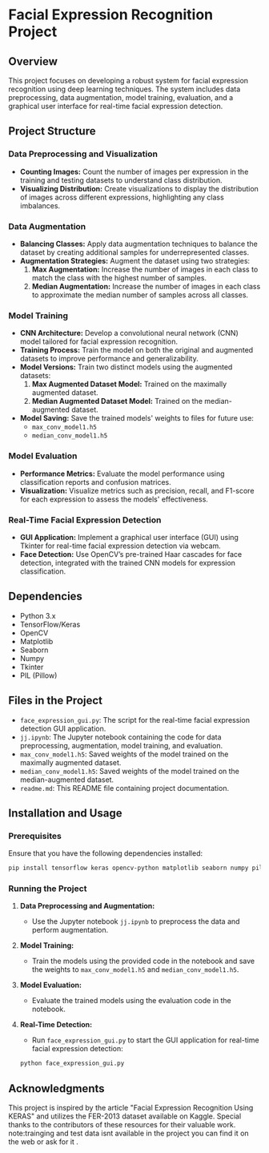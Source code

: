 # Facial Expression Recognition Project

## Overview
This project focuses on developing a robust system for facial expression recognition using deep learning techniques. The system includes data preprocessing, data augmentation, model training, evaluation, and a graphical user interface for real-time facial expression detection.

## Project Structure

### Data Preprocessing and Visualization
- **Counting Images:** Count the number of images per expression in the training and testing datasets to understand class distribution.
- **Visualizing Distribution:** Create visualizations to display the distribution of images across different expressions, highlighting any class imbalances.

### Data Augmentation
- **Balancing Classes:** Apply data augmentation techniques to balance the dataset by creating additional samples for underrepresented classes.
- **Augmentation Strategies:** Augment the dataset using two strategies:
  1. **Max Augmentation:** Increase the number of images in each class to match the class with the highest number of samples.
  2. **Median Augmentation:** Increase the number of images in each class to approximate the median number of samples across all classes.

### Model Training
- **CNN Architecture:** Develop a convolutional neural network (CNN) model tailored for facial expression recognition.
- **Training Process:** Train the model on both the original and augmented datasets to improve performance and generalizability.
- **Model Versions:** Train two distinct models using the augmented datasets:
  1. **Max Augmented Dataset Model:** Trained on the maximally augmented dataset.
  2. **Median Augmented Dataset Model:** Trained on the median-augmented dataset.
- **Model Saving:** Save the trained models' weights to files for future use:
  - `max_conv_model1.h5`
  - `median_conv_model1.h5`

### Model Evaluation
- **Performance Metrics:** Evaluate the model performance using classification reports and confusion matrices.
- **Visualization:** Visualize metrics such as precision, recall, and F1-score for each expression to assess the models' effectiveness.

### Real-Time Facial Expression Detection
- **GUI Application:** Implement a graphical user interface (GUI) using Tkinter for real-time facial expression detection via webcam.
- **Face Detection:** Use OpenCV’s pre-trained Haar cascades for face detection, integrated with the trained CNN models for expression classification.

## Dependencies
- Python 3.x
- TensorFlow/Keras
- OpenCV
- Matplotlib
- Seaborn
- Numpy
- Tkinter
- PIL (Pillow)

## Files in the Project
- `face_expression_gui.py`: The script for the real-time facial expression detection GUI application.
- `jj.ipynb`: The Jupyter notebook containing the code for data preprocessing, augmentation, model training, and evaluation.
- `max_conv_model1.h5`: Saved weights of the model trained on the maximally augmented dataset.
- `median_conv_model1.h5`: Saved weights of the model trained on the median-augmented dataset.
- `readme.md`: This README file containing project documentation.

## Installation and Usage

### Prerequisites
Ensure that you have the following dependencies installed:
```sh
pip install tensorflow keras opencv-python matplotlib seaborn numpy pillow
```

### Running the Project

1. **Data Preprocessing and Augmentation:**
   - Use the Jupyter notebook `jj.ipynb` to preprocess the data and perform augmentation.
  
2. **Model Training:**
   - Train the models using the provided code in the notebook and save the weights to `max_conv_model1.h5` and `median_conv_model1.h5`.

3. **Model Evaluation:**
   - Evaluate the trained models using the evaluation code in the notebook.

4. **Real-Time Detection:**
   - Run `face_expression_gui.py` to start the GUI application for real-time facial expression detection:
   ```sh
   python face_expression_gui.py
   ```

## Acknowledgments
This project is inspired by the article "Facial Expression Recognition Using KERAS" and utilizes the FER-2013 dataset available on Kaggle. Special thanks to the contributors of these resources for their valuable work.
note:trainging and test data isnt available in the project you can find it on the web or ask for it .
